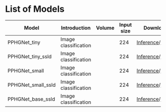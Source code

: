 # List of Models
|Model | Introduction | Volume | Input size | Download link |
|---|---|---|---|---|
| PPHGNet_tiny      | Image classification |  | 224 | [Inference](https://paddle-imagenet-models-name.bj.bcebos.com/dygraph/inference/PPHGNet_tiny_infer.tar)/[Pretrained](https://paddle-imagenet-models-name.bj.bcebos.com/dygraph/legendary_models/PPHGNet_tiny_pretrained.pdparams) |
| PPHGNet_tiny_ssld  | Image classification |  | 224 | [Inference](https://paddle-imagenet-models-name.bj.bcebos.com/dygraph/inference/PPHGNet_tiny_ssld_infer.tar)/[Pretrained](https://paddle-imagenet-models-name.bj.bcebos.com/dygraph/legendary_models/PPHGNet_tiny_ssld_pretrained.pdparams) |
| PPHGNet_small     | Image classification |  | 224 | [Inference](https://paddle-imagenet-models-name.bj.bcebos.com/dygraph/inference/PPHGNet_small_infer.tar)/[Pretrained](https://paddle-imagenet-models-name.bj.bcebos.com/dygraph/legendary_models/PPHGNet_small_pretrained.pdparams) |
| PPHGNet_small_ssld | Image classification |  | 224 | [Inference](https://paddle-imagenet-models-name.bj.bcebos.com/dygraph/inference/PPHGNet_small_ssld_infer.tar)/[Pretrained](https://paddle-imagenet-models-name.bj.bcebos.com/dygraph/legendary_models/PPHGNet_small_ssld_pretrained.pdparams) |
| PPHGNet_base_ssld | Image classification |  | 224 | [Inference](https://paddle-imagenet-models-name.bj.bcebos.com/dygraph/inference/PPHGNet_base_ssld_infer.tar)/[Pretrained](https://paddle-imagenet-models-name.bj.bcebos.com/dygraph/legendary_models/PPHGNet_base_ssld_pretrained.pdparams) |
